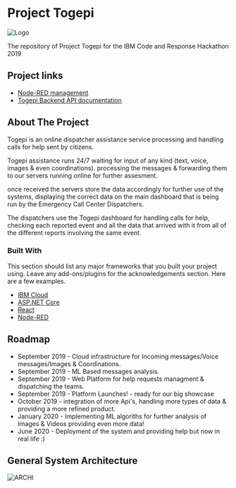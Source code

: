 # Project Togepi
![Logo](https://miro.medium.com/max/277/1*2QnvKMptB-RZ3gZdnca6oA.png)


The repository of Project Togepi for the IBM Code and Response Hackathon 2019


## Project links
* [Node-RED management](http://togepi-watson.eu-gb.mybluemix.net/red)
* [Togepi Backend API documentation](https://togepi-backend.azurewebsites.net/index.html)


## About The Project
Togepi is an online dispatcher assistance service processing and handling calls for help sent by citizens.

Togepi assistance runs 24/7 waiting for input of any kind (text, voice, images & even coordinations).
processing the messages & forwarding them to our servers running online for further assesment.

once received the servers store the data accordingly for further use of the systems, displaying the correct data on the main dashboard that is being run by the Emergency Call Center Dispatchers.

The dispatchers use the Togepi dashboard for handling calls for help, checking each reported event and all the data that arrived with it from all of the different reports involving the same event.


### Built With
This section should list any major frameworks that you built your project using. Leave any add-ons/plugins for the acknowledgements section. Here are a few examples.

* [IBM Cloud](https://www.ibm.com/cloud)
* [ASP.NET Core](https://docs.microsoft.com/en-us/aspnet/core/?view=aspnetcore-2.2)
* [React](https://reactjs.org/)
* [Node-RED](https://nodered.org/)



## Roadmap
* September 2019 - Cloud infrastructure for Incoming messages/Voice messages/Images & Coordinations.
* September 2019 - ML Based messages analysis.
* September 2019 - Web Platform for help requests managment  & dispatching the teams.
* September 2019 - Platform Launches! - ready for our big showcase
* October 2019 - integration of more Api's, handling more types of data & providing a more refined product.
* January 2020 - Implementing ML algoriths for further analysis of Images & Videos providing even more data!
* June 2020 - Deployment of the system and providing help but now in real life :)

## General System Architecture
![ARCHI](https://i.imgur.com/igbS9HC.png)
